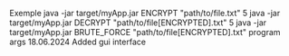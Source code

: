 Exemple
java -jar target/myApp.jar ENCRYPT "path/to/file.txt" 5
java -jar target/myApp.jar DECRYPT "path/to/file[ENCRYPTED].txt" 5
java -jar target/myApp.jar BRUTE_FORCE "path/to/file[ENCRYPTED].txt"
program args
18.06.2024 Added gui interface
